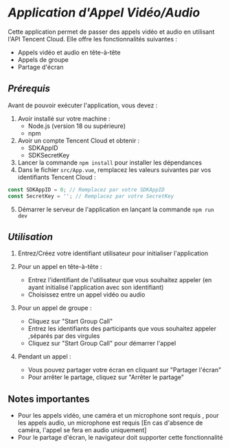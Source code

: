 # *Application d'Appel Vidéo/Audio*

Cette application permet de passer des appels vidéo et audio en utilisant l'API Tencent Cloud. Elle offre les fonctionnalités suivantes :
- Appels vidéo et audio en tête-à-tête
- Appels de groupe
- Partage d'écran


## *Prérequis*

Avant de pouvoir exécuter l'application, vous devez :

1. Avoir installé sur votre machine :
   - Node.js (version 18 ou supérieure)
   - npm
2. Avoir un compte Tencent Cloud et obtenir :
   - SDKAppID
   - SDKSecretKey
3. Lancer la commande `npm install` pour installer les dépendances
4. Dans le fichier `src/App.vue`, remplacez les valeurs suivantes par vos identifiants Tencent Cloud :

````js
const SDKAppID = 0; // Remplacez par votre SDKAppID
const SecretKey = ''; // Remplacez par votre SecretKey
````
5. Démarrer le serveur de l'application en lançant la commande `npm run dev`

## *Utilisation*

1. Entrez/Créez votre identifiant utilisateur pour initialiser l'application
2. Pour un appel en tête-à-tête :
   - Entrez l'identifiant de l'utilisateur que vous souhaitez appeler (en ayant initialisé l'application avec son identifiant)
   - Choisissez entre un appel vidéo ou audio
   
3. Pour un appel de groupe :
   - Cliquez sur "Start Group Call"
   - Entrez les identifiants  des participants que vous souhaitez appeler ,séparés par des virgules
   - Cliquez sur "Start Group Call" pour démarrer l'appel

4. Pendant un appel :
   - Vous pouvez partager votre écran en cliquant sur "Partager l'écran"
   - Pour arrêter le partage, cliquez sur "Arrêter le partage"

## Notes importantes

- Pour les appels vidéo, une caméra et un microphone sont requis , pour les appels audio, un microphone est requis [En cas d'absence de caméra, l'appel se fera en audio uniquement]
- Pour le partage d'écran, le navigateur doit supporter cette fonctionnalité


